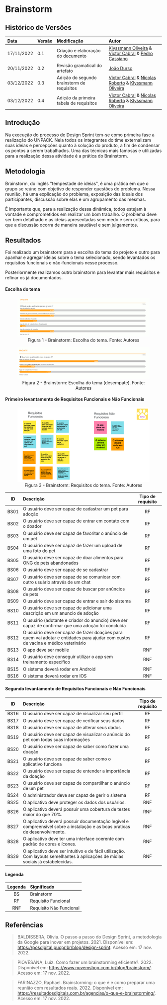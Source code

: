 # Brainstorm

## Histórico de Versões

| Data | Versão | Modificação | Autor |
| :- | :- | :- | :- |
|17/11/2022 | 0.1 | Criação  e elaboração do documento | [Klyssmann Oliveira](https://github.com/klyssmannoliveira) & [Victor Cabral](https://github.com/victordscabral) & [Pedro Cassiano](https://github.com/PedroLucasCM) |
|20/11/2022 | 0.2 | Revisão gramatical do artefato | [João Durso](https://github.com/jvsdurso) |
| 03/12/2022 | 0.3 |Adição do segundo brainstorm de requisitos | [Victor Cabral](https://github.com/victordscabral) & [Nicolas Roberto](https://github.com/Nicolas-Roberto) & [Klyssmann Oliveira](https://github.com/klyssmannoliveira) |
| 03/12/2022 | 0.4 |Adição da primeira tabela de requisitos | [Victor Cabral](https://github.com/victordscabral) & [Nicolas Roberto](https://github.com/Nicolas-Roberto) & [Klyssmann Oliveira](https://github.com/klyssmannoliveira) |

## Introdução 

Na execução do processo de Design Sprint tem-se como primeira fase a realização do UNPACK. Nela todos os integrantes do time externalizam suas ideias e percepções quanto à solução do produto, a fim de condensar os pontos a serem trabalhados. Uma das técnicas mais famosas e utilizadas para a realização dessa atividade é a prática do Brainstorm.
  
## Metodologia

Brainstorm, do inglês "tempestade de ideias", é uma prática em que o grupo se reúne com objetivo de responder questões do problema. Nessa reunião, há uma explicação do problema, exposição das ideais dos participantes, discussão sobre elas e um agrupamento das mesmas.

É importante que, para a realização dessa dinâmica, todos estejam à vontade e comprometidos em realizar um bom trabalho. O problema deve ser bem detalhado e as ideias apresentadas sem medo e sem críticas, para que a discussão ocorra de maneira saudável e sem julgamentos. 

## Resultados
  
Foi realizado um brainstorm para a escolha do tema do projeto e outro para apanhar e agregar ideias sobre o tema selecionado, sendo levantados os requisitos funcionais e não-funcionais nesse processo. 

Posteriormente realizamos outro brainstorm para levantar mais requisitos e refinar os já documentados.

#### Escolha do tema

<figure>
  <img src="https://github.com/UnBArqDsw2022-2/2022.2_G4_IDotPet/blob/master/docs/assets/brainstorm/tema_parte1.png?raw=true" alt="Tema Parte 1"/>
  <figcaption align="center" >Figura 1 - Brainstorm: Escolha do tema. Fonte: Autores </figcaption>
</figure>

<figure>
  <img src="https://github.com/UnBArqDsw2022-2/2022.2_G4_IDotPet/blob/master/docs/assets/brainstorm/tema_parte2.png?raw=true" alt="Tema Parte 1" alt="Tema Parte 2"/>
  <figcaption align="center" >Figura 2 - Brainstorm: Escolha do tema (desempate). Fonte: Autores </figcaption>
</figure>

#### Primeiro levantamento de Requisitos Funcionais e Não Funcionais
<figure>
  <img src="https://github.com/UnBArqDsw2022-2/2022.2_G4_IDotPet/blob/master/docs/assets/brainstorm/tema_requisitos.png?raw=true" alt="Tema Requisitos" alt="Rich Picture"/>
  <figcaption align="center" >Figura 3 - Brainstorm: Requisitos do tema. Fonte: Autores </figcaption>
</figure>

| ID | Descrição | Tipo de requisito |
|:-: | :- | :-: |
| BS01 | O usuário deve ser capaz de cadastrar um pet para adoção| RF | 
| BS02 | O usuário deve ser capaz de entrar em contato com o doador | RF | 
| BS03 | O usuário deve ser capaz de favoritar o anúncio de um pet | RF | 
| BS04 | O usuário deve ser capaz de fazer um upload de uma foto do pet | RF | 
| BS05 | O usuário deve ser capaz de doar alimentos para ONG de pets abandonados | RF | 
| BS06 | O usuário deve ser capaz de se cadastrar | RF | 
| BS07 | O usuário deve ser capaz de se comunicar com outro usuário através de um chat | RF | 
| BS08 | O usuário deve ser capaz de buscar por anúncios de pets| RF | 
| BS09 | O usuário deve ser capaz de entrar e sair do sistema | RF | 
| BS10 | O usuário deve ser capaz de adicionar uma descrição em um anuncio de adoção | RF | 
| BS11 | O usuário (adotante e criador do anuncio) deve ser capaz de confirmar que uma adoção foi concluída | RF | 
| BS12 | O usuário deve ser capaz de fazer doações para quem vai adotar e entidades para ajudar com custos de vacina e médico veterinário | RF | 
| BS13 | O app deve ser mobile | RNF |
| BS14 | O usuário deve conseguir utilizar o app sem treinamento específico | RNF |
| BS15 | O sistema deverá rodar em Android | RNF |
| BS16 | O sistema deverá rodar em IOS | RNF |

#### Segundo levantamento de Requisitos Funcionais e Não Funcionais

| ID | Descrição | Tipo de requisito |
|:-: | :- | :-: |
| BS16 | O usuário deve ser capaz de visualizar seu perfil| RF |
| BS17 | O usuário deve ser capaz de verificar seus dados| RF |
| BS18 | O usuário deve ser capaz de alterar seus dados| RF |
| BS19 | O usuário deve ser capaz de visualizar o anúncio do pet com todas suas informações| RF |
| BS20 | O usuário deve ser capaz de saber como fazer uma doação| RF |
| BS21 | O usuário deve ser capaz de saber como o aplicativo funciona| RF |
| BS22 | O usuário deve ser capaz de entender a importância da doação| RF |
| BS23 | O usuário deve ser capaz de compartilhar o anúncio de um pet| RF |
| BS24 | O administrador deve ser capaz de gerir o sistema | RF |
| BS25 | O aplicativo deve proteger os dados dos usuários. | RNF |
| BS26 | O aplicativo deverá possuir uma cobertura de testes maior do que 70%.  | RNF |
| BS27 | O aplicativo deverá possuir documentação legivel e compreensivel sobre a instalação e as boas praticas de desenvolvimento.  | RNF |
| BS28 | O aplicativo deve ter uma interface coerente com padrão de cores e ícones. | RNF |
| BS29 | O aplicativo deve ser intuitivo e de fácil utilização. Com layouts semelhantes à aplicações de mídias sociais já estabelecidas.  | RNF |
#### Legenda

| Legenda | Significado | 
|:-: | :- |
|BS|Brainstorm|
|RF|Requisito Funcional|
|RNF|Requisito Não Funcional|

<!---# Conclusão

A prática do Brainstorm funcionou para a equipe e houve um bom engajamento e participação dos membros. A reunião foi rápida e muitas ideias foram apanhadas e discutidas afim de gerar soluções para o projeto.
Foi uma técnica interessante, dinâmica e efetiva de se utilizar.
--->
  
## Referências 

> BALDISSERA, Olívia. O passo a passo do Design Sprint, a metodologia da Google para inovar em projetos. 2021. Disponível em: https://posdigital.pucpr.br/blog/design-sprint. Acesso em: 17 nov. 2022.

> PIOVESANA, Luiz. Como fazer um brainstorming eficiente?. 2022. Disponível em: https://www.nuvemshop.com.br/blog/brainstorm/. Acesso em: 17 nov. 2022.

> FARINAZZO, Raphael. Brainstorming: o que é e como preparar uma reunião com resultados reais. 2022. Disponível em: https://resultadosdigitais.com.br/agencias/o-que-e-brainstorming/. Acesso em: 17 nov. 2022.